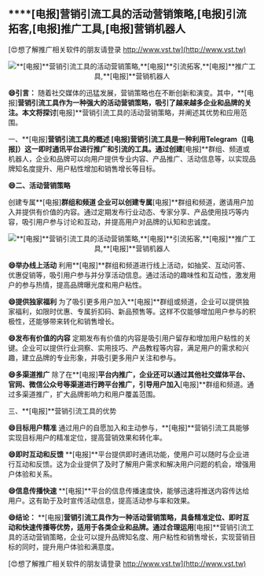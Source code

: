## ****[电报]**营销引流工具的活动营销策略,**[电报]**引流拓客,**[电报]**推广工具,**[电报]**营销机器人**

[😍想了解推广相关软件的朋友请登录 http://www.vst.tw](http://www.vst.tw)

 <center><img src="https://vst.tw/MP4/tuiguang/png/8.png" alt="**[电报]**营销引流工具的活动营销策略,**[电报]**引流拓客,**[电报]**推广工具,**[电报]**营销机器人"></center>

**😄引言：**
随着社交媒体的迅猛发展，营销策略也在不断创新和演变。其中，**[电报]**营销引流工具作为一种强大的活动营销策略，吸引了越来越多企业和品牌的关注。本文将探讨**[电报]**营销引流工具的活动营销策略，并阐述其优势和应用范围。

一、**[电报]**营销引流工具的概述
**[电报]**营销引流工具是一种利用Telegram（**[电报]**）这一即时通讯平台进行推广和引流的工具。通过创建**[电报]**群组、频道或机器人，企业和品牌可以向用户提供专业内容、产品推广、活动信息等，以实现品牌知名度提升、用户粘性增加和销售增长等目标。

**😄二、活动营销策略**

创建专属**[电报]**群组和频道
企业可以创建专属**[电报]**群组和频道，邀请用户加入并提供有价值的内容。通过定期发布行业动态、专家分享、产品使用技巧等内容，吸引用户参与讨论和互动，并提高用户对品牌的认知和忠诚度。

 <center><img src="https://vst.tw/MP4/tuiguang/png/8.png" alt="**[电报]**营销引流工具的活动营销策略,**[电报]**引流拓客,**[电报]**推广工具,**[电报]**营销机器人"></center>

**😄举办线上活动**
利用**[电报]**群组和频道进行线上活动，如抽奖、互动问答、优惠促销等，吸引用户参与并分享活动信息。通过活动的趣味性和互动性，激发用户的参与热情，提高品牌曝光度和用户粘性。

**😄提供独家福利**
为了吸引更多用户加入**[电报]**群组或频道，企业可以提供独家福利，如限时优惠、专属折扣码、新品预售等。这样不仅能够增加用户参与的积极性，还能够带来转化和销售增长。

**😄发布有价值的内容**
定期发布有价值的内容是吸引用户留存和增加用户粘性的关键。企业可以提供行业洞察、实用技巧、产品教程等内容，满足用户的需求和兴趣，建立品牌的专业形象，并吸引更多用户关注和参与。

**😄多渠道推广**
除了在**[电报]**平台内推广，企业还可以通过其他社交媒体平台、官网、微信公众号等渠道进行跨平台推广，引导用户加入**[电报]**群组和频道。通过多渠道推广，扩大品牌影响力和用户覆盖范围。

三、**[电报]**营销引流工具的优势

**😄目标用户精准**
通过用户的自愿加入和主动参与，**[电报]**营销引流工具能够实现目标用户的精准定位，提高营销效果和转化率。

**😄即时互动和反馈**
**[电报]**平台提供即时通讯功能，使用户可以随时与企业进行互动和反馈。这为企业提供了及时了解用户需求和解决用户问题的机会，增强用户体验和关系。

**😄信息传播快速**
**[电报]**平台的信息传播速度快，能够迅速将推送内容传达给用户。这有助于及时宣传活动信息，提高活动参与率和效果。

**😄结论：**
**[电报]**营销引流工具作为一种活动营销策略，具备精准定位、即时互动和快速传播等优势，适用于各类企业和品牌。通过合理运用**[电报]**营销引流工具的活动营销策略，企业可以提升品牌知名度、用户粘性和销售增长，实现营销目标的同时，提升用户体验和满意度。

[😍想了解推广相关软件的朋友请登录 http://www.vst.tw](http://www.vst.tw)




